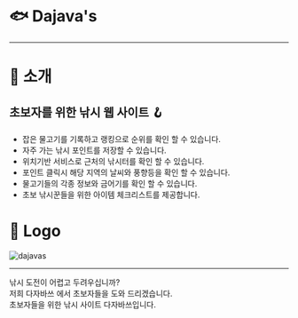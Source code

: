 # 🐟 Dajava's

---

# 🐠 소개

## 초보자를 위한 낚시 웹 사이트 🪝

- 잡은 물고기를 기록하고 랭킹으로 순위를 확인 할 수 있습니다.
- 자주 가는 낚시 포인트를 저장할 수 있습니다.
- 위치기반 서비스로 근처의 낚시터를 확인 할 수 있습니다.
- 포인트 클릭시 해당 지역의 날씨와 풍향등을 확인 할 수 있습니다.
- 물고기들의 각종 정보와 금어기를 확인 할 수 있습니다.
- 초보 낚시꾼들을 위한 아이템 체크리스트를 제공합니다.

# 🐡 Logo

![dajavas](https://user-images.githubusercontent.com/89240523/153344272-840a6819-387d-4218-a8ba-91e848bb46d0.png)

---

낚시 도전이 어렵고 두려우십니까?<br>
저희 다자바쓰 에서 초보자들을 도와 드리겠습니다.<br>
초보자들을 위한 낚시 사이트 다자바쓰입니다.
